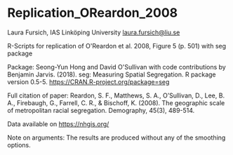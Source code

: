 # Replication_OReardon_2008
Laura Fursich, IAS Linköping University
laura.fursich@liu.se


R-Scripts for replication of O'Reardon et al. 2008, Figure 5 (p. 501)
with seg package

Package:
Seong-Yun Hong and David O'Sullivan with code contributions by Benjamin Jarvis. (2018).
  seg: Measuring Spatial Segregation. R package version 0.5-5.
  https://CRAN.R-project.org/package=seg

Full citation of paper:
Reardon, S. F., Matthews, S. A., O’Sullivan, D., Lee, B. A., Firebaugh, G., Farrell, C. R., & Bischoff, K. (2008). The geographic scale of metropolitan racial segregation. Demography, 45(3), 489-514.


Data available on https://nhgis.org/

Note on arguments: 
The results are produced without any of the smoothing options. 
